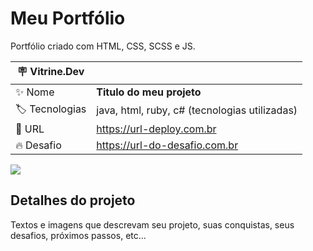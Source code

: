 # Meu Portfólio

Portfólio criado com HTML, CSS, SCSS e JS.

| :placard: Vitrine.Dev |     |
| -------------  | --- |
| :sparkles: Nome        | **Titulo do meu projeto**
| :label: Tecnologias | java, html, ruby, c# (tecnologias utilizadas)
| :rocket: URL         | https://url-deploy.com.br
| :fire: Desafio     | https://url-do-desafio.com.br

<!-- Inserir imagem com a #vitrinedev ao final do link -->
![](https://renksa.site/portfolio/)

## Detalhes do projeto

Textos e imagens que descrevam seu projeto, suas conquistas, seus desafios, próximos passos, etc...
